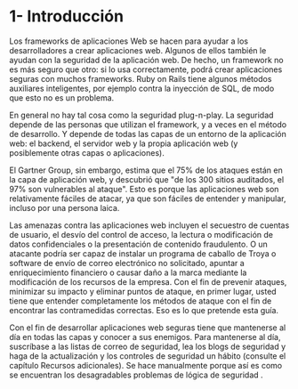# 1- Introducción

Los frameworks de aplicaciones Web se hacen para ayudar a los desarrolladores a crear aplicaciones web. Algunos de ellos también le ayudan con la seguridad de la aplicación web. De hecho, un framework no es más seguro que otro: si lo usa correctamente, podrá crear aplicaciones seguras con muchos frameworks. Ruby on Rails tiene algunos métodos auxiliares inteligentes, por ejemplo contra la inyección de SQL, de modo que esto no es un problema.

En general no hay tal cosa como la seguridad plug-n-play. La seguridad depende de las personas que utilizan el framework, y a veces en el método de desarrollo. Y depende de todas las capas de un entorno de la aplicación web: el backend, el servidor web y la propia aplicación web \(y posiblemente otras capas o aplicaciones\).

El Gartner Group, sin embargo, estima que el 75% de los ataques están en la capa de aplicación web, y descubrió que "de los 300 sitios auditados, el 97% son vulnerables al ataque". Esto es porque las aplicaciones web son relativamente fáciles de atacar, ya que son fáciles de entender y manipular, incluso por una persona laica.

Las amenazas contra las aplicaciones web incluyen el secuestro de cuentas de usuario, el desvío del control de acceso, la lectura o modificación de datos confidenciales o la presentación de contenido fraudulento. O un atacante podría ser capaz de instalar un programa de caballo de Troya o software de envío de correo electrónico no solicitado, apuntar a enriquecimiento financiero o causar daño a la marca mediante la modificación de los recursos de la empresa. Con el fin de prevenir ataques, minimizar su impacto y eliminar puntos de ataque, en primer lugar, usted tiene que entender completamente los métodos de ataque con el fin de encontrar las contramedidas correctas. Eso es lo que pretende esta guía.

Con el fin de desarrollar aplicaciones web seguras tiene que mantenerse al día en todas las capas y conocer a sus enemigos. Para mantenerse al día, suscríbase a las listas de correo de seguridad, lea los blogs de seguridad y haga de la actualización y los controles de seguridad un hábito \(consulte el capítulo Recursos adicionales\). Se hace manualmente porque así es como se encuentran los desagradables problemas de lógica de seguridad .

